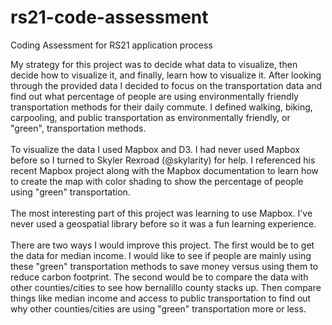 # rs21-code-assessment
Coding Assessment for RS21 application process

My strategy for this project was to decide what data to visualize, then decide how to visualize it, and finally, learn how to visualize it. After looking through the provided data I decided to focus on the transportation data and find out what percentage of people are using environmentally friendly transportation methods for their daily commute. I defined walking, biking, carpooling, and public transportation as environmentally friendly, or "green", transportation methods. <br>
<br>
To visualize the data I used Mapbox and D3. I had never used Mapbox before so I turned to Skyler Rexroad (@skylarity) for help. I referenced his recent Mapbox project along with the Mapbox documentation to learn how to create the map with color shading to show the percentage of people using "green" transportation. 
<br>
<br>
The most interesting part of this project was learning to use Mapbox. I've never used a geospatial library before so it was a fun learning experience. 
<br>
<br>
There are two ways I would improve this project. The first would be to get the data for median income. I would like to see if people are mainly using these "green" transportation methods to save money versus using them to reduce carbon footprint. The second would be to compare the data with other counties/cities to see how bernalillo county stacks up. Then compare things like median income and access to public transportation to find out why other counties/cities are using "green" transportation more or less.